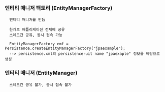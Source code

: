 ### 엔티티 매니저 팩토리 (EntityManagerFactory)
      
      엔티티 매니저를 만듬
      
      한개로 애플리케이션 전체에 공유
      스레드간 공유, 동시 접속 가능
      
      EntityManagerFactory emf = Persistence.createEntityManagerFactory("jpaexample");
      --> persistence.xml의 persistence-uit name "jpaexaple" 정보를 바탕으로 생성
      

### 엔티티 매니저 (EntityManager)

      스레드간 공유 불가, 동시 접속 불가
